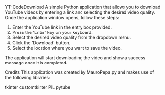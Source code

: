 YT-CodeDownload
A simple Python application that allows you to download YouTube videos by entering a link and selecting the desired video quality.
Once the application window opens, follow these steps:

1) Enter the YouTube link in the entry box provided.
2) Press the 'Enter' key on your keyboard.
3) Select the desired video quality from the dropdown menu.
4) Click the 'Download' button.
5) Select the location where you want to save the video.

The application will start downloading the video and show a success message once it is completed.

Credits
This application was created by MauroPepa.py and makes use of the following libraries:

tkinter
customtkinter
PIL
pytube
